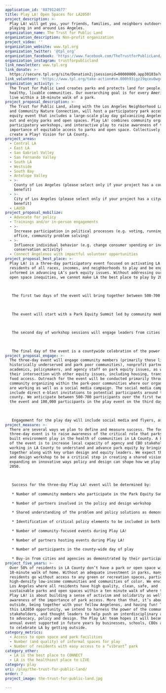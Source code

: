 ```yaml
---
application_id: '8879124677'
title: Play LA! Open Spaces for LA2050!
project_description: >-
  Play LA! will get you, your friends, families, and neighbors outdoors and
  playing in and around Los Angeles.
organization_name: The Trust for Public Land
organization_description: Non-profit organization
project_video: ''
organization_website: www.tpl.org
organization_twitter: '@tpl_org'
organization_facebook: 'https://www.facebook.com/TheTrustforPublicLand/'
organization_instagram: trustforpublicland
link_newsletter: www.tpl.org
link_donate: >-
  https://secure.tpl.org/site/Donation2;jsessionid=00000000.app30103a?df_id=9210&mfc_pref=T&9210.donation=form1&NONCE_TOKEN=F1F9B54CC564DD1BC5B5B1A706191F49#sm.000h93igz19qceu0wgo1h7tv6x33i
link_volunteer: 'https://www.tpl.org/take-action#sm.000h93igz19qceu0wgo1h7tv6x33i'
organization_activity: >-
  The Trust for Public Land creates parks and protects land for people, ensuring
  healthy, livable communities. Our overarching goal is for every American to
  live within a 10-minute walk of a park.
project_proposal_description: >-
  The Trust for Public Land, along with the Los Angeles Neighborhood Land Trust
  and Community Nature Connection, will host a participatory park access and
  equity event that includes a large-scale play day galvanizing Angelenos to get
  out and enjoy parks and open spaces. Play LA! combines community organizing,
  participatory workshops, and interactive play to raise awareness of the
  importance of equitable access to parks and open space. Collectively we will
  create a Play! Vision for LA County.
project_areas:
  - Central LA
  - East LA
  - San Gabriel Valley
  - San Fernando Valley
  - South LA
  - Westside
  - South Bay
  - Antelope Valley
  - >-
    County of Los Angeles (please select only if your project has a countywide
    benefit)
  - >-
    City of Los Angeles (please select only if your project has a citywide
    benefit)
  - LAUSD
project_proposal_mobilize:
  - Advocate for policy
  - Trainings and/or in-person engagements
  - >-
    Increase participation in political processes (e.g. voting, running for
    office, community problem solving)
  - >-
    Influence individual behavior (e.g. change consumer spending or increase
    conservation activity)
  - Connect Angelenos with impactful volunteer opportunities
project_proposal_best_place: >-
  Play LA! is a three-day participatory event focused on activating LA County
  residents of all races, incomes, and neighborhoods to play and be engaged and
  informed in advancing LA’s park equity issues. Without addressing our park and
  open space inequities, we cannot make LA the best place to play by 2050.
   
   
   
   The first two days of the event will bring together between 500-700 community residents, designers, educators, innovators and policy-makers representing a range of multi-disciplinary issue areas including parks and open space, health, housing, transportation, and design to create a Play! Vision for LA County that ensures everyone has access to free and safe places to play by 2050. The event will conclude with a county-wide play day that includes opportunities for residents from around the region to get outside and play in our parks, streets and open spaces! 
   
   
   
   The event will start with a Park Equity Summit led by community members highlighting the racial and environmental injustices that have led to LA’s inequitable park access. Inequalities in the allocation of park and recreation resources will be shared through the perspectives of community leaders’ lived experiences. Elected officials, CBOs, academics, and school districts, including LAUSD and agency staff, will be on hand to hear community members outline problems and define solutions for park equity. Day one will conclude with a community vision for a healthy and equitable LA County and offer ideas to inform discussions on day two.
   
   
   
   The second day of workshop sessions will engage leaders from cities around the globe in participatory conversations with local stakeholders. These sessions will draw on successful park equity solutions, with participants working across sectors, backgrounds, and experience to generate new solutions to advance park equity and help inform the conversation and shape best practices for LA County. Participants in these sessions will be accountable to community-identified problems developed in day one. 
   
   
   
   The final day of the event is a countywide celebration of the power of play, including hundreds of play-based events throughout greater LA County. The three lead partners will work with agencies, institutions, businesses, and CBOs to inspire and organize play-based events in parks and public spaces around the region, transforming greater LA into a veritable playground. Residents will be welcomed and encouraged to participate in guided activities in local parks, and will experience the reimagination of public spaces into vibrant and safe informal spaces for play (street closures, sidewalk events, activities in plazas, etc.). Park access will be highlighted throughout the day as our team arranges and encourages alternate modes of transportation, including transit to trails programs that provide free transportation from park poor areas to open spaces.
project_proposal_engage: >-
  The three-day event will engage community members (primarily those living in
  historically underserved and park poor communities), nonprofit partners,
  academics, policymakers, and agency staff on park equity issues, as well as
  their intersection with other equity issues, including housing, transit, and
  food access. Outreach for the event will be conducted primarily through direct
  community organizing within the park-poor communities where our organizations
  are working as well as a social media campaign. The social media campaign will
  include direct e-blast invitations to potential participants around the
  county. We anticipate between 500-700 participants over the first two days of
  the event and 100,000 participants in the play event on the third day.
   
   
   
   Engagement for the play day will include social media and flyers, as well as yard signs in neighborhoods throughout the county. We will leverage LA2050’s financial and marketing support to recruit and team up with numerous stakeholders, including city and county park agencies, universities, businesses, and other CBOs to host hundreds of community focused events. Additionally, each partner organization will tap our respective social media networks. We will create event specific hashtags and encourage check-ins at each event to track headcount. Residents will have the chance to carry the movement forward, pledging their commitment to play regularly through a dedicated #PlayLAEveryday social media campaign.
project_measure: >-
  There are several ways we plan to define and measure success. The focus of the
  three-day event is to raise awareness of the critical role that parks and the
  built environment play in the health of communities in LA County. A key goal
  of the event is to increase local capacity of agency and CBO stakeholders
  working in LA County to understand and advance park equity by bringing them
  together along with key urban design and equity leaders. We expect the policy
  and design workshop to be a critical step in creating a shared vision and
  expanding on innovative ways policy and design can shape how we play in LA by
  2050.
   
   
   
   Success for the three-day Play LA! event will be determined by:
   
   * Number of community members who participate in the Park Equity Summit 
   
   * Number of partners involved in the policy and design workshop 
   
   * Shared understanding of the problem and policy solutions as demonstrated by the 2050 Play! Vision for LA County developed as part of the Equity Summit and policy and design workshop
   
   * Identification of critical policy elements to be included in both LA City and LA County planning efforts, including those currently being developed in the LA County Sustainability Plan
   
   * Number of community-focused events during Play LA!
   
   * Number of partners hosting events during Play LA!
   
   * Number of participants in the county-wide day of play
   
   * Buy-in from cities and agencies as demonstrated by their participation and sponsorship of events within their communities
project_five_years: >-
  Over 50% of residents in LA County don’t have a park or open space within a
  10-minute walk of home. Without an adequate investment in parks, many of our
  residents go without access to any green or recreation spaces, particularly in
  high-density low-income communities and communities of color. We envision a
  Los Angeles where all residents have high quality, clean, safe, and
  sustainable parks and open spaces within a ten minute walk of where they live.
  Play LA! is about building a sense of activism and solidarity as well as
  awareness of the importance of park access. More than that, it’s about getting
  outside, being together with your fellow Angelenos, and having fun! Through
  this LA2050 opportunity, we intend to harness the power of the community,
  stakeholders, and thought leaders to help push an interdisciplinary approach
  to advocacy, policy and design. The Play LA! team hopes it will become an
  annual event supported in future years by businesses, schools, CBOs and others
  to celebrate LA by getting outside.
category_metrics:
  - Access to open space and park facilities
  - Number (and quality) of informal spaces for play
  - Number of residents with easy access to a “vibrant” park
category_other:
  - LA is the best place to CONNECT
  - LA is the healthiest place to LIVE
category: play
uri: /play/the-trust-for-public-land/
order: 7
project_image: the-trust-for-public-land.jpg

---
```


